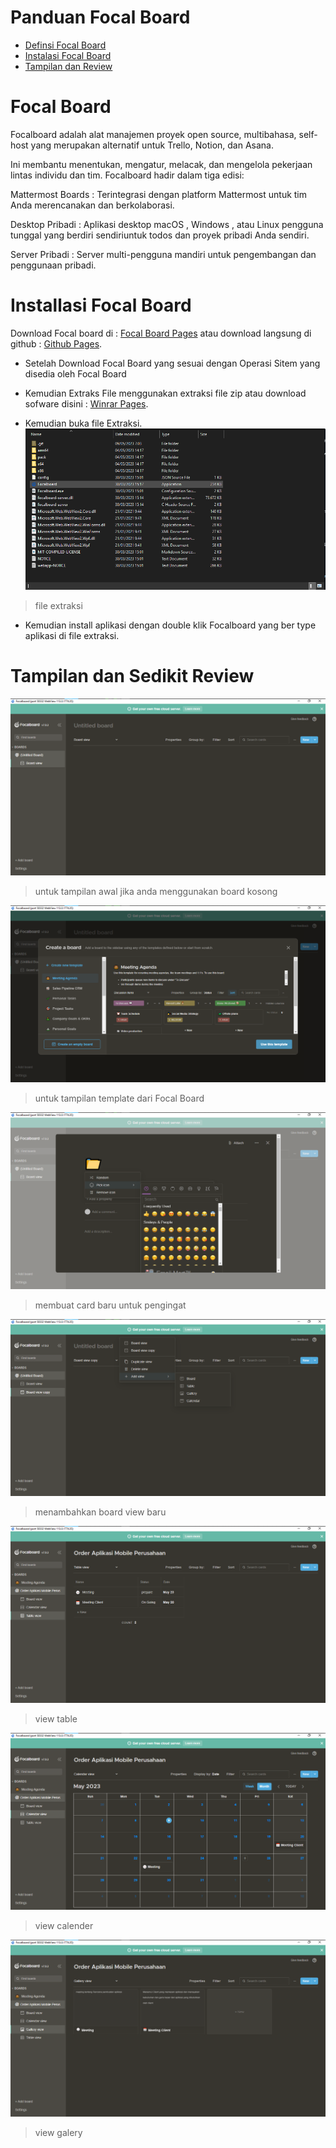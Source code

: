 # Panduan Focal Board
- [Definsi Focal Board](https://github.com/AhmadWahyuu/focalboard-ProjectManagement/main/README.md#focal-board)
- [Instalasi Focal Board](https://github.com/AhmadWahyuu/focalboard-ProjectManagement/edit/main/README.md#installasi-focal-board)
- [Tampilan dan Review](https://github.com/AhmadWahyuu/focalboard-ProjectManagement/edit/main/README.md#tampilan-dan-sedikit-review)



# Focal Board
Focalboard adalah alat manajemen proyek open source, multibahasa, self-host yang merupakan alternatif untuk Trello, Notion, dan Asana.

Ini membantu menentukan, mengatur, melacak, dan mengelola pekerjaan lintas individu dan tim. Focalboard hadir dalam tiga edisi:

Mattermost Boards : Terintegrasi dengan platform Mattermost untuk tim Anda merencanakan dan berkolaborasi.

Desktop Pribadi : Aplikasi desktop macOS , Windows , atau Linux pengguna tunggal yang berdiri sendiriuntuk todos dan proyek pribadi Anda sendiri.

Server Pribadi : Server multi-pengguna mandiri untuk pengembangan dan penggunaan pribadi.



# Installasi Focal Board

Download Focal board di : [Focal Board Pages](https://www.focalboard.com/download/) atau download langsung di github : [Github Pages](https://github.com/mattermost/focalboard).

- Setelah Download Focal Board yang sesuai dengan Operasi Sitem yang disedia oleh Focal Board

- Kemudian Extraks File menggunakan extraksi file zip atau download sofware disini : [Winrar Pages](https://www.win-rar.com/predownload.html?&L=0).

- Kemudian buka file Extraksi.
![](https://github.com/AhmadWahyuu/focalboard-ProjectManagement/blob/21ae67b8657570e402e3c58b6f427e21cdfa11ec/img/file-extract.png)
> file extraksi
- Kemudian install aplikasi dengan double klik Focalboard yang ber type aplikasi di file extraksi.



# Tampilan dan Sedikit Review

![](https://github.com/AhmadWahyuu/focalboard-ProjectManagement/blob/21ae67b8657570e402e3c58b6f427e21cdfa11ec/img/tampilan-awal.png)

> untuk tampilan awal jika anda menggunakan board kosong

![](https://github.com/AhmadWahyuu/focalboard-ProjectManagement/blob/21ae67b8657570e402e3c58b6f427e21cdfa11ec/img/template-focalboard.png)

> untuk tampilan template dari Focal Board

![](https://github.com/AhmadWahyuu/focalboard-ProjectManagement/blob/21ae67b8657570e402e3c58b6f427e21cdfa11ec/img/membuat%20card.png)

> membuat card baru untuk pengingat

![](https://github.com/AhmadWahyuu/focalboard-ProjectManagement/blob/21ae67b8657570e402e3c58b6f427e21cdfa11ec/img/add%20view.png)

> menambahkan board view baru

![](https://github.com/AhmadWahyuu/focalboard-ProjectManagement/blob/21ae67b8657570e402e3c58b6f427e21cdfa11ec/img/view_table.png)

> view table

![](https://github.com/AhmadWahyuu/focalboard-ProjectManagement/blob/21ae67b8657570e402e3c58b6f427e21cdfa11ec/img/view_calender.png)

> view calender

![](https://github.com/AhmadWahyuu/focalboard-ProjectManagement/blob/21ae67b8657570e402e3c58b6f427e21cdfa11ec/img/galery_view.png)

> view galery
